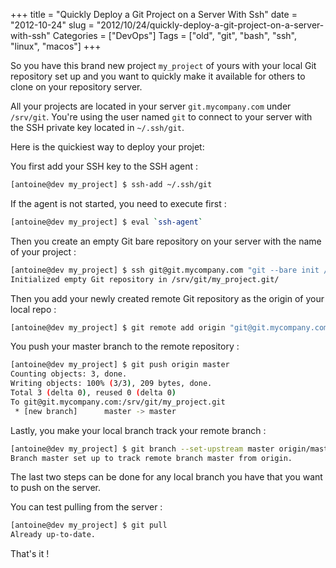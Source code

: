 +++
title = "Quickly Deploy a Git Project on a Server With Ssh"
date = "2012-10-24"
slug = "2012/10/24/quickly-deploy-a-git-project-on-a-server-with-ssh"
Categories = ["DevOps"]
Tags = ["old", "git", "bash", "ssh", "linux", "macos"]
+++

So you have this brand new project `my_project` of yours with your local Git
repository set up and you want to quickly make it available for others to clone
on your repository server.

All your projects are located in your server `git.mycompany.com` under
`/srv/git`. You're using the user named `git` to connect to your server with the
SSH private key located in `~/.ssh/git`.

Here is the quickiest way to deploy your projet:

<!-- More -->

You first add your SSH key to the SSH agent :

```sh
[antoine@dev my_project] $ ssh-add ~/.ssh/git
```

If the agent is not started, you need to execute first :

```sh
[antoine@dev my_project] $ eval `ssh-agent`
```

Then you create an empty Git bare repository on your server with the name of
your project :

```sh
[antoine@dev my_project] $ ssh git@git.mycompany.com "git --bare init /srv/git/$(basename $(pwd)).git"
Initialized empty Git repository in /srv/git/my_project.git/
```

Then you add your newly created remote Git repository as the origin of your
local repo :

```sh
[antoine@dev my_project] $ git remote add origin "git@git.mycompany.com:/srv/git/$(basename $(pwd)).git"
```

You push your master branch to the remote repository :

```sh
[antoine@dev my_project] $ git push origin master
Counting objects: 3, done.
Writing objects: 100% (3/3), 209 bytes, done.
Total 3 (delta 0), reused 0 (delta 0)
To git@git.mycompany.com:/srv/git/my_project.git
 * [new branch]      master -> master
```

Lastly, you make your local branch track your remote branch :

```sh
[antoine@dev my_project] $ git branch --set-upstream master origin/master
Branch master set up to track remote branch master from origin.
```

The last two steps can be done for any local branch you have that you want to
push on the server.

You can test pulling from the server :

```sh
[antoine@dev my_project] $ git pull
Already up-to-date.
```

That's it !
